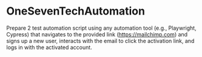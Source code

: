 # OneSevenTechAutomation
Prepare 2 test automation script using any automation tool (e.g., Playwright, Cypress) that navigates to the provided link (https://mailchimp.com) and signs up a new user, interacts with the email to click the activation link, and logs in with the activated account.
